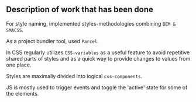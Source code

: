 ## Description of work that has been done

For style naming, implemented styles-methodologies combining `BEM & SMACSS`.

As a project bundler tool, used `Parcel`.

In CSS regularly utilizes `CSS-variables` as a useful feature to avoid repetitive shared parts of styles and as a quick way to provide changes to values from one place.

Styles are maximally divided into logical `css-components`. 

JS is mostly used to trigger events and toggle the 'active' state for some of the elements.
